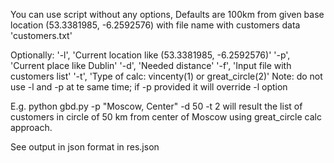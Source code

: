 You can use script without any options, Defaults are 100km from given base location (53.3381985, -6.2592576) with file name with customers data 'customers.txt'

Optionally:
 '-l', 'Current location like (53.3381985, -6.2592576)'
 '-p', 'Current place like Dublin'
 '-d', 'Needed distance'
 '-f', 'Input file with customers list'
 '-t', 'Type of calc: vincenty(1) or great_circle(2)'
 Note: do not use -l and -p at te same time; if -p provided it will override -l option
 
 E.g. 
 python gbd.py -p "Moscow, Center" -d 50 -t 2
 will result the list of customers in circle of 50 km from center of Moscow using great_circle calc approach.
 
 See output in json format in res.json
 
 
 
